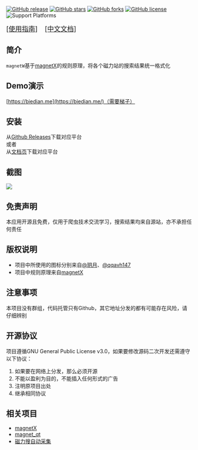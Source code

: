 [![GitHub release](https://img.shields.io/github/release/xiandanin/magnetW)](https://github.com/xiandanin/magnetW/releases)
[![GitHub stars](https://img.shields.io/github/stars/xiandanin/magnetW)](https://github.com/xiandanin/magnetW/stars)
[![GitHub forks](https://img.shields.io/github/forks/xiandanin/magnetW)](https://github.com/xiandanin/magnetW/forks)
[![GitHub license](https://img.shields.io/github/license/xiandanin/magnetW)](https://github.com/xiandanin/magnetW/blob/master/LICENSE)
![Support Platforms](https://camo.githubusercontent.com/a50c47295f350646d08f2e1ccd797ceca3840e52/68747470733a2f2f696d672e736869656c64732e696f2f62616467652f706c6174666f726d2d6d61634f5325323025374325323057696e646f77732532302537432532304c696e75782d6c69676874677265792e737667)
 
<font size="4">[[使用指南]](http://magnetw.app/guide/)</font>&nbsp;&nbsp;&nbsp;&nbsp;&nbsp;<font size="4">[[中文文档]](https://github.com/xiandanin/magnetW/wiki)</font>

## 简介
`magnetW`基于[magnetX](https://github.com/youusername/magnetX)的规则原理，将各个磁力站的搜索结果统一格式化

## Demo演示
[https://biedian.me](https://biedian.me/)（需要梯子）

## 安装
从[Github Releases](https://github.com/xiandanin/magnetW/releases)下载对应平台  
或者  
从[文档页](https://magnetw.app/)下载对应平台

## 截图
![](/screenshots/app.gif)


## 免责声明
本应用开源且免费，仅用于爬虫技术交流学习，搜索结果均来自源站，亦不承担任何责任

## 版权说明
* 项目中所使用的图标分别来自[@玥月](https://www.iconfont.cn/user/detail?uid=8898)、[@qqavh147](https://www.iconfont.cn/user/detail?uid=158352)
* 项目中规则原理来自[magnetX](https://github.com/youusername/magnetX)

## 注意事项
本项目没有群组，代码托管只有Github，其它地址分发的都有可能存在风险，请仔细辨别

## 开源协议
项目遵循GNU General Public License v3.0，如果要修改源码二次开发还需遵守以下协议：

1. 如果要在网络上分发，那么必须开源
2. 不能以盈利为目的，不能插入任何形式的广告
3. 注明原项目出处
4. 继承相同协议

## 相关项目
* [magnetX](https://github.com/youusername/magnetX)
* [magnet_qt](https://github.com/youusername/magnet_qt)
* [磁力搜自动采集](https://github.com/xiandanin/LardMonkeyScripts#%E7%A3%81%E5%8A%9B%E6%90%9C%E8%87%AA%E5%8A%A8%E9%87%87%E9%9B%86)
